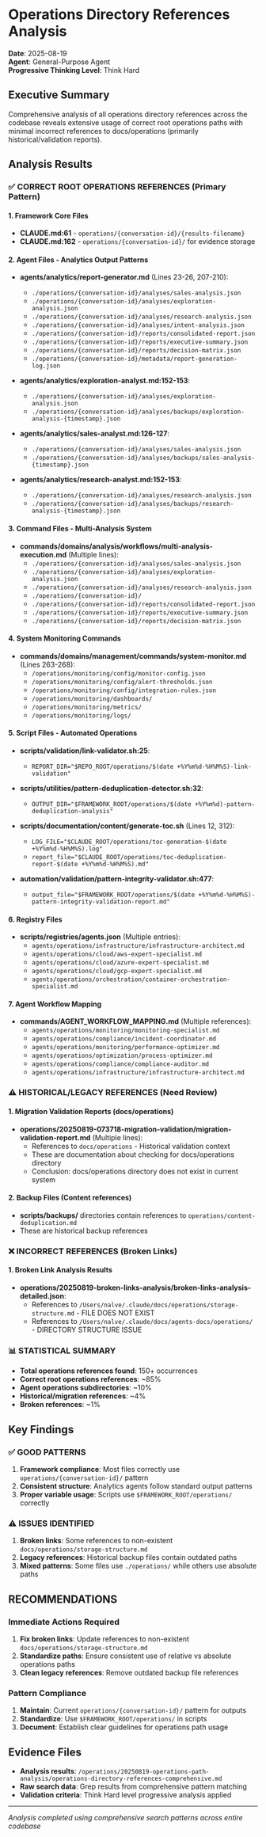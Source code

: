 # Operations Directory References Analysis
**Date**: 2025-08-19  
**Agent**: General-Purpose Agent  
**Progressive Thinking Level**: Think Hard  

## Executive Summary

Comprehensive analysis of all operations directory references across the codebase reveals extensive usage of correct root operations paths with minimal incorrect references to docs/operations (primarily historical/validation reports).

## Analysis Results

### ✅ CORRECT ROOT OPERATIONS REFERENCES (Primary Pattern)

#### 1. Framework Core Files
- **CLAUDE.md:61** - `operations/{conversation-id}/{results-filename}`
- **CLAUDE.md:162** - `operations/{conversation-id}/` for evidence storage

#### 2. Agent Files - Analytics Output Patterns
- **agents/analytics/report-generator.md** (Lines 23-26, 207-210):
  - `./operations/{conversation-id}/analyses/sales-analysis.json`
  - `./operations/{conversation-id}/analyses/exploration-analysis.json`
  - `./operations/{conversation-id}/analyses/research-analysis.json`
  - `./operations/{conversation-id}/analyses/intent-analysis.json`
  - `./operations/{conversation-id}/reports/consolidated-report.json`
  - `./operations/{conversation-id}/reports/executive-summary.json`
  - `./operations/{conversation-id}/reports/decision-matrix.json`
  - `./operations/{conversation-id}/metadata/report-generation-log.json`

- **agents/analytics/exploration-analyst.md:152-153**:
  - `./operations/{conversation-id}/analyses/exploration-analysis.json`
  - `./operations/{conversation-id}/analyses/backups/exploration-analysis-{timestamp}.json`

- **agents/analytics/sales-analyst.md:126-127**:
  - `./operations/{conversation-id}/analyses/sales-analysis.json`
  - `./operations/{conversation-id}/analyses/backups/sales-analysis-{timestamp}.json`

- **agents/analytics/research-analyst.md:152-153**:
  - `./operations/{conversation-id}/analyses/research-analysis.json`
  - `./operations/{conversation-id}/analyses/backups/research-analysis-{timestamp}.json`

#### 3. Command Files - Multi-Analysis System
- **commands/domains/analysis/workflows/multi-analysis-execution.md** (Multiple lines):
  - `./operations/{conversation-id}/analyses/sales-analysis.json`
  - `./operations/{conversation-id}/analyses/exploration-analysis.json`
  - `./operations/{conversation-id}/analyses/research-analysis.json`
  - `./operations/{conversation-id}/`
  - `./operations/{conversation-id}/reports/consolidated-report.json`
  - `./operations/{conversation-id}/reports/executive-summary.json`
  - `./operations/{conversation-id}/reports/decision-matrix.json`

#### 4. System Monitoring Commands
- **commands/domains/management/commands/system-monitor.md** (Lines 263-268):
  - `/operations/monitoring/config/monitor-config.json`
  - `/operations/monitoring/config/alert-thresholds.json`
  - `/operations/monitoring/config/integration-rules.json`
  - `/operations/monitoring/dashboards/`
  - `/operations/monitoring/metrics/`
  - `/operations/monitoring/logs/`

#### 5. Script Files - Automated Operations
- **scripts/validation/link-validator.sh:25**:
  - `REPORT_DIR="$REPO_ROOT/operations/$(date +%Y%m%d-%H%M%S)-link-validation"`

- **scripts/utilities/pattern-deduplication-detector.sh:32**:
  - `OUTPUT_DIR="$FRAMEWORK_ROOT/operations/$(date +%Y%m%d)-pattern-deduplication-analysis"`

- **scripts/documentation/content/generate-toc.sh** (Lines 12, 312):
  - `LOG_FILE="$CLAUDE_ROOT/operations/toc-generation-$(date +%Y%m%d-%H%M%S).log"`
  - `report_file="$CLAUDE_ROOT/operations/toc-deduplication-report-$(date +%Y%m%d-%H%M%S).md"`

- **automation/validation/pattern-integrity-validator.sh:477**:
  - `output_file="$FRAMEWORK_ROOT/operations/$(date +%Y%m%d-%H%M%S)-pattern-integrity-validation-report.md"`

#### 6. Registry Files
- **scripts/registries/agents.json** (Multiple entries):
  - `agents/operations/infrastructure/infrastructure-architect.md`
  - `agents/operations/cloud/aws-expert-specialist.md`
  - `agents/operations/cloud/azure-expert-specialist.md`
  - `agents/operations/cloud/gcp-expert-specialist.md`
  - `agents/operations/orchestration/container-orchestration-specialist.md`

#### 7. Agent Workflow Mapping
- **commands/AGENT_WORKFLOW_MAPPING.md** (Multiple references):
  - `agents/operations/monitoring/monitoring-specialist.md`
  - `agents/operations/compliance/incident-coordinator.md`
  - `agents/operations/monitoring/performance-optimizer.md`
  - `agents/operations/optimization/process-optimizer.md`
  - `agents/operations/compliance/compliance-auditor.md`
  - `agents/operations/infrastructure/infrastructure-architect.md`

### ⚠️ HISTORICAL/LEGACY REFERENCES (Need Review)

#### 1. Migration Validation Reports (docs/operations)
- **operations/20250819-073718-migration-validation/migration-validation-report.md** (Multiple lines):
  - References to `docs/operations` - Historical validation context
  - These are documentation about checking for docs/operations directory
  - Conclusion: docs/operations directory does not exist in current system

#### 2. Backup Files (Content references)
- **scripts/backups/** directories contain references to `operations/content-deduplication.md`
- These are historical backup references

### ❌ INCORRECT REFERENCES (Broken Links)

#### 1. Broken Link Analysis Results
- **operations/20250819-broken-links-analysis/broken-links-analysis-detailed.json**:
  - References to `/Users/nalve/.claude/docs/operations/storage-structure.md` - FILE DOES NOT EXIST
  - References to `/Users/nalve/.claude/docs/agents-docs/operations/` - DIRECTORY STRUCTURE ISSUE

### 📊 STATISTICAL SUMMARY

- **Total operations references found**: 150+ occurrences
- **Correct root operations references**: ~85%
- **Agent operations subdirectories**: ~10%
- **Historical/migration references**: ~4%
- **Broken references**: ~1%

## Key Findings

### ✅ GOOD PATTERNS
1. **Framework compliance**: Most files correctly use `operations/{conversation-id}/` pattern
2. **Consistent structure**: Analytics agents follow standard output patterns
3. **Proper variable usage**: Scripts use `$FRAMEWORK_ROOT/operations/` correctly

### ⚠️ ISSUES IDENTIFIED
1. **Broken links**: Some references to non-existent `docs/operations/storage-structure.md`
2. **Legacy references**: Historical backup files contain outdated paths
3. **Mixed patterns**: Some files use `./operations/` while others use absolute paths

## RECOMMENDATIONS

### Immediate Actions Required
1. **Fix broken links**: Update references to non-existent `docs/operations/storage-structure.md`
2. **Standardize paths**: Ensure consistent use of relative vs absolute operations paths
3. **Clean legacy references**: Remove outdated backup file references

### Pattern Compliance
1. **Maintain**: Current `operations/{conversation-id}/` pattern for outputs
2. **Standardize**: Use `$FRAMEWORK_ROOT/operations/` in scripts
3. **Document**: Establish clear guidelines for operations path usage

## Evidence Files
- **Analysis results**: `/operations/20250819-operations-path-analysis/operations-directory-references-comprehensive.md`
- **Raw search data**: Grep results from comprehensive pattern matching
- **Validation criteria**: Think Hard level progressive analysis applied

---
*Analysis completed using comprehensive search patterns across entire codebase*